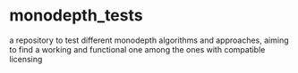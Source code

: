# monodepth_tests
a repository to test different monodepth algorithms and approaches, aiming to find a working and functional one among the ones with compatible licensing
